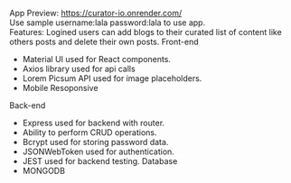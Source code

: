 App Preview: https://curator-io.onrender.com/  
Use sample username:lala password:lala to use app.  
Features:  Logined users can add blogs to their curated list of content like others posts and delete their own posts. 
Front-end  
  - Material UI used for React components.  
  - Axios library used for api calls
  - Lorem Picsum API used for image placeholders.  
  - Mobile Resoponsive  
  
Back-end  
  - Express used for backend with router.
  - Ability to perform CRUD operations.
  - Bcrypt used for storing password data.
  - JSONWebToken used for authentication.
  - JEST used for backend testing. 
Database
  - MONGODB
